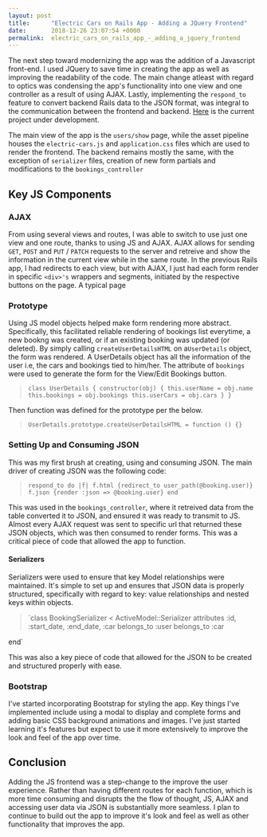 ```yaml
---
layout: post
title:      "Electric Cars on Rails App - Adding a JQuery Frontend"
date:       2018-12-26 23:07:54 +0000
permalink:  electric_cars_on_rails_app_-_adding_a_jquery_frontend
---
```



The next step toward modernizing the app was the addition of a Javascript front-end. I used JQuery to save time in creating the app as well as improving the readability of the code. The main change atleast with regard to optics was condensing the app's functionality into one view and one controller as a result of using AJAX. Lastly, implementing  the `respond_to` feature to convert backend Rails data to the JSON format, was integral to the communication between the frontend and backend. [Here](https://github.com/pcherian10/electric-car-rentals-rails-project-v-000/tree/jquery-frontend) is the current project under development. 

The main view of the app is the `users/show` page, while the asset pipeline houses the `electric-cars.js` and `application.css` files which are used to render the frontend. The backend remains mostly the same, with the exception of `serializer` files, creation of new form partials and modifications to the `bookings_controller`

## Key JS Components

### AJAX

From using several views and routes, I was able to switch to use just one view and one route,  thanks to using JS and AJAX. AJAX allows for sending `GET`, `POST` and `PUT` / `PATCH` requests to the server and retreive and show the information in the current view while in the same route. In the previous Rails app, I had redirects to each view, but with AJAX, I just had each form render in specific `<div>'s` wrappers and segments, initiated by the respective buttons on the page. A typical page 


### Prototype

Using JS model objects helped make form rendering more abstract. Specifically, this facilitated reliable rendering of bookings list everytime, a new bookng was created, or if an existing booking was updated (or deleted). By simply calling `createUserDetailsHTML` on a`UserDetails` object, the form was rendered. A UserDetails object has all the information of the user i.e, the cars and bookings tied to him/her. The attribute of `bookings` were used to generate the form for the View/Edit Bookings button.

> `class UserDetails {
	constructor(obj) {
		this.userName = obj.name
		this.bookings = obj.bookings
		this.userCars = obj.cars
	}
}`

Then function was defined for the prototype per the below.

>`UserDetails.prototype.createUserDetailsHTML = function () {}`


### Setting Up and Consuming JSON

This was my first brush at creating, using and consuming JSON. The main driver of creating JSON was the following code:

>`respond_to do |f|
        f.html {redirect_to user_path(@booking.user)}
        f.json {render :json => @booking.user}
      end`
			
This was used in the `bookings_controller`, where it retreived data from the table converted it to JSON, and ensured it was ready to transmit to JS.  Almost every AJAX request was sent to specific url that returned these JSON objects, which was then consumed to render forms. This was a critical piece of code that allowed the app to function. 


#### Serializers

Serializers were used to ensure that key Model relationships were maintained. It's simple to set up and ensures that JSON data is properly structured, specifically with regard to key: value relationships and nested keys within objects.

> `class BookingSerializer < ActiveModel::Serializer
  attributes :id, :start_date, :end_date, :car
  belongs_to :user
  belongs_to :car

end`

This was also a key piece of code that allowed for the JSON to be created and structured properly with ease.

### Bootstrap

I've started incorporating Bootstrap for styling the app. Key things I've implemented include using a modal to display and complete forms and adding basic CSS background animations and images. I've just started learning it's features but expect to use it more extensively to improve the look and feel of the app over time.

## Conclusion

Adding the JS frontend was a step-change to the improve the user experience. Rather than having different routes for each function, which is more time consuming and disrupts the the flow of thought, JS, AJAX and accessing user data via JSON is substantially more seamless. I plan to continue to build out the app to improve it's look and feel as well as other functionality that improves the app. 



